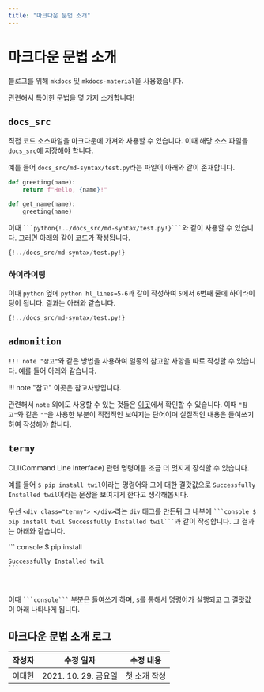 ```yaml
---
title: "마크다운 문법 소개"
---
```


# 마크다운 문법 소개

블로그를 위해 `mkdocs` 및 `mkdocs-material`을 사용했습니다.

관련해서 특이한 문법을 몇 가지 소개합니다!  

## `docs_src`
직접 코드 소스파일을 마크다운에 가져와 사용할 수 있습니다. 이때 해당 소스 파일을 `docs_src`에 저장해야 합니다.  

예를 들어 `docs_src/md-syntax/test.py`라는 파일이 아래와 같이 존재합니다.

```python
def greeting(name):
    return f"Hello, {name}!"

def get_name(name):
    greeting(name)
```

이때 ` ```python{!../docs_src/md-syntax/test.py!}``` `와 같이 사용할 수 있습니다. 그러면 아래와 같이 코드가 작성됩니다.

```python
{!../docs_src/md-syntax/test.py!}
```

### 하이라이팅
이때 `python` 옆에 `python hl_lines=5-6`과 같이 작성하여 `5`에서 `6`번째 줄에 하이라이팅이 됩니다. 결과는 아래와 같습니다. 

```python hl_lines=5-6
{!../docs_src/md-syntax/test.py!}
```

## `admonition`
`!!! note "참고"`와 같은 방법을 사용하여 일종의 참고할 사항을 따로 작성할 수 있습니다. 예를 들어 아래와 같습니다.

!!! note "참고"
    이곳은 참고사항입니다.

관련해서 `note` 외에도 사용할 수 있는 것들은 [이곳](https://squidfunk.github.io/mkdocs-material/reference/admonitions/#supported-types)에서 확인할 수 있습니다. 이때 `"참고"`와 같은 `""`을 사용한 부분이 직접적인 보여지는 단어이며 실질적인 내용은 들여쓰기하여 작성해야 합니다.

## `termy`
CLI(Command Line Interface) 관련 명령어를 조금 더 멋지게 장식할 수 있습니다.

예를 들어 `$ pip install twil`이라는 명령어와 그에 대한 결괏값으로 `Successfully Installed twil`이라는 문장을 보여지게 한다고 생각해봅시다.

우선 `<div class="termy"> </div>`라는 `div` 태그를 만든뒤 그 내부에 ` ```console $ pip install twil Successfully Installed twil``` `과 같이 작성합니다. 그 결과는 아래와 같습니다.  

<div class="termy">
    ``` console
    $ pip install

    Successfully Installed twil
    ```
</div>
<br />

이때 ` ```console``` ` 부분은 들여쓰기 하며, `$`를 통해서 명령어가 실행되고 그 결괏값이 아래 나타나게 됩니다.



## 마크다운 문법 소개 로그

|작성자|수정 일자|수정 내용|
|:--:|:-----:|:-----:|
|이태현|2021. 10. 29. 금요일|첫 소개 작성|


